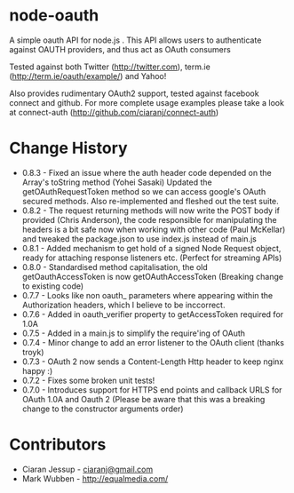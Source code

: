 node-oauth
===========
A simple oauth API for node.js .  This API allows users to authenticate against OAUTH providers, and thus act as OAuth consumers

Tested against both Twitter (http://twitter.com),  term.ie (http://term.ie/oauth/example/) and Yahoo! 

Also provides rudimentary OAuth2 support, tested against facebook connect and github.   For more complete usage examples please take a look
at connect-auth (http://github.com/ciaranj/connect-auth) 

Change History
==============
* 0.8.3 - Fixed an issue where the auth header code depended on the Array's toString method (Yohei Sasaki) Updated the getOAuthRequestToken method so we can access google's OAuth secured methods. Also re-implemented and fleshed out the test suite.
* 0.8.2 - The request returning methods will now write the POST body if provided (Chris Anderson), the code responsible for manipulating the headers is a bit safe now when working with other code (Paul McKellar) and tweaked the package.json to use index.js instead of main.js
* 0.8.1 - Added mechanism to get hold of a signed Node Request object, ready for attaching response listeners etc. (Perfect for streaming APIs)
* 0.8.0 - Standardised method capitalisation, the old getOauthAccessToken is now getOAuthAccessToken (Breaking change to existing code) 
* 0.7.7 - Looks like non oauth_ parameters where appearing within the Authorization headers, which I believe to be inccorrect.
* 0.7.6 - Added in oauth_verifier property to getAccessToken required for 1.0A
* 0.7.5 - Added in a main.js to simplify the require'ing of OAuth
* 0.7.4 - Minor change to add an error listener to the OAuth client (thanks troyk)
* 0.7.3 - OAuth 2 now sends a Content-Length Http header to keep nginx happy :)
* 0.7.2 - Fixes some broken unit tests! 
* 0.7.0 - Introduces support for HTTPS end points and callback URLS for OAuth 1.0A and Oauth 2 (Please be aware that this was a breaking change to the constructor arguments order)

Contributors
============

* Ciaran Jessup - ciaranj@gmail.com
* Mark Wubben - http://equalmedia.com/
